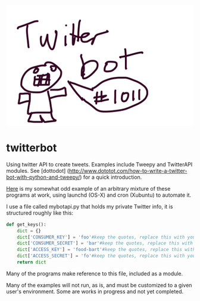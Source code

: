 ![logo](https://raw.githubusercontent.com/alexpkeil1/twitterbot/master/bleepboopbeep.jpeg)
# twitterbot

Using twitter API to create tweets. Examples include Tweepy and TwitterAPI modules. See [dottodot] (http://www.dototot.com/how-to-write-a-twitter-bot-with-python-and-tweepy/) for a quick introduction.

[Here](https://twitter.com/PyBotMcBotface) is my somewhat odd example of an arbitrary mixture of these programs at work, using launchd (OS-X) and cron (Xubuntu) to automate it.

I use a file called mybotapi.py that holds my private Twitter info, it is structured roughly like this:
```python
def get_keys():
    dict = {}
    dict['CONSUMER_KEY'] = 'foo'#keep the quotes, replace this with your consumer key
    dict['CONSUMER_SECRET'] = 'bar'#keep the quotes, replace this with your consumer secret key
    dict['ACCESS_KEY'] = 'food-bart'#keep the quotes, replace this with your access token
    dict['ACCESS_SECRET'] = 'fo'#keep the quotes, replace this with your access token secret
    return dict
```
Many of the programs make reference to this file, included as a module.

Many of the examples will not run, as is, and must be customized to a given user's environment. Some are works in progress and not yet completed.
